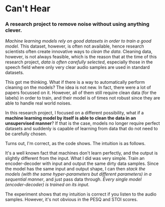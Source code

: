 # Can't Hear

### A research project to remove noise without using anything clever.

_Machine learning models rely on good datasets in order to train a good model._ This dataset, however, is often not available, hence research scientists often create innovative ways to _clean the data_. Cleaning data, however, is not always feasible, which is the reason that at the time of this research project, _data is often carefully selected_, especially those in the speech field where only very clear audio samples are used in standard datasets.

This got me thinking. What if there is a way to automatically perform cleaning on the models? The idea is not new. In fact, there were a lot of papers focussed on it. However, all of them still require clean data (for the labels) in order to train, and their model is of times not robust since they are able to handle real world noises.

In this research project, I focused on a different possibility, what if a **machine learning model by itself is able to clean the data in an unsupervised manner**? If that is the case, models no longer require perfect datasets and suddenly is capable of learning from data that do not need to be carefully chosen.

Turns out, I'm correct, as the code shows. The intuition is as follows.

It's a well known fact that machines don't learn perfectly, and the output is slightly different from the input. What I did was very simple. Train an encoder-decoder with input and output the same dirty data samples. Since the model has the same input and output shape, I can then _stack the models (with the same hyper-parameters but different parameters) in a sequential manner_, and just pass data through. _Every single model (encoder-decoder) is trained on its input._

The experiment shows that my intuition is correct if you listen to the audio samples. However, it's not obvious in the PESQ and STOI scores.

